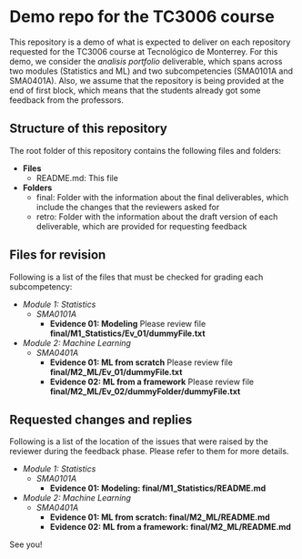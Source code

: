 # Demo repo for the TC3006 course
This repository is a demo of what is expected to deliver on each repository requested for the TC3006 course at Tecnológico de Monterrey. For this demo, we consider the *analisis portfolio* deliverable, which spans across two modules (Statistics and ML) and two subcompetencies (SMA0101A and SMA0401A). Also, we assume that the repository is being provided at the end of first block, which means that the students already got some feedback from the professors. 

## Structure of this repository
The root folder of this repository contains the following files and folders: 

* **Files**
  * README.md: This file  
* **Folders**
  * final: Folder with the information about the final deliverables, which include the changes that the reviewers asked for
  * retro: Folder with the information about the draft version of each deliverable, which are provided for requesting feedback

## Files for revision
Following is a list of the files that must be checked for grading each subcompetency: 

* *Module 1: Statistics*
	* *SMA0101A*
		* **Evidence 01: Modeling** Please review file **final/M1_Statistics/Ev_01/dummyFile.txt**
* *Module 2: Machine Learning*
	* *SMA0401A*
		* **Evidence 01: ML from scratch** Please review file **final/M2_ML/Ev_01/dummyFile.txt**
		* **Evidence 02: ML from a framework** Please review file **final/M2_ML/Ev_02/dummyFolder/dummyFile.txt**


## Requested changes and replies
Following is a list of the location of the issues that were raised by the reviewer during the feedback phase. Please refer to them for more details.

* *Module 1: Statistics*
	* *SMA0101A*
		* **Evidence 01: Modeling: final/M1_Statistics/README.md**
* *Module 2: Machine Learning*
	* *SMA0401A*
		* **Evidence 01: ML from scratch: final/M2_ML/README.md**
		* **Evidence 02: ML from a framework: final/M2_ML/README.md**
		

See you!
